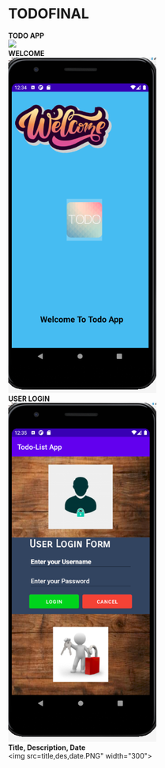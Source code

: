 # TODOFINAL
<b>TODO APP</b>
<br/>
<img src="todogifff.gif" width="500">
</br>
<b>WELCOME</b>
<br/>
<img src="welcome.PNG" width="300">
</br>
<b>USER LOGIN </b>
<br/>
<img src="userlogin.PNG" width="300">
</br>
<b>Title, Description, Date</b>
<br/>
<img src=title,des,date.PNG" width="300">
</br>
